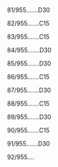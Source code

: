 81/955.......D30 


82/955.......C15 


83/955.......C15 


84/955.......D30 


85/955.......D30 


86/955.......C15 


87/955.......D30 


88/955.......C15 


89/955.......D30 


90/955.......C15 


91/955.......D30 


92/955.... 

